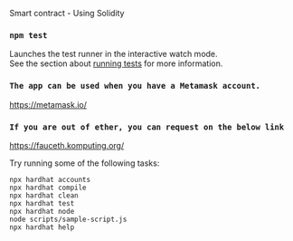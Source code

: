 Smart contract - Using Solidity


### `npm test`

Launches the test runner in the interactive watch mode.\
See the section about [running tests](https://facebook.github.io/create-react-app/docs/running-tests) for more information.


### `The app can be used when you have a Metamask account.`
https://metamask.io/

### `If you are out of ether, you can request on the below link`
https://fauceth.komputing.org/



Try running some of the following tasks:

```shell
npx hardhat accounts
npx hardhat compile
npx hardhat clean
npx hardhat test
npx hardhat node
node scripts/sample-script.js
npx hardhat help
```
